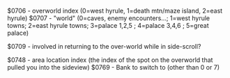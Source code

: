 $0706 - overworld index (0=west hyrule, 1=death mtn/maze island, 2=east hyrule)
$0707 - "world" (0=caves, enemy encounters...; 1=west hyrule towns; 2=east hyrule towns; 3=palace 1,2,5 ; 4=palace 3,4,6 ; 5=great palace)

$0709 - involved in returning to the over-world while in side-scroll?

$0748 - area location index (the index of the spot on the overworld that pulled you into the sideview)
$0769 - Bank to switch to (other than 0 or 7)